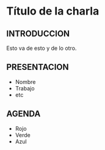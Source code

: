 
# Título de la charla

## INTRODUCCION

Esto va de esto y de lo otro.

## PRESENTACION

* Nombre
* Trabajo
* etc

## AGENDA

* Rojo
* Verde
* Azul

